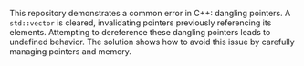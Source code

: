 This repository demonstrates a common error in C++: dangling pointers.  A `std::vector` is cleared, invalidating pointers previously referencing its elements. Attempting to dereference these dangling pointers leads to undefined behavior. The solution shows how to avoid this issue by carefully managing pointers and memory.